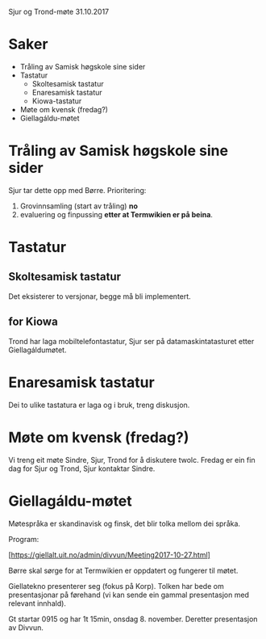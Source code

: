 Sjur og Trond-møte 31.10.2017

# Saker

* Tråling av Samisk høgskole sine sider
* Tastatur 
    - Skoltesamisk tastatur
    - Enaresamisk tastatur
    - Kiowa-tastatur
* Møte om kvensk (fredag?)
* Giellagáldu-møtet

#  Tråling av Samisk høgskole sine sider

Sjur tar dette opp med Børre. Prioritering:

1. Grovinnsamling (start av tråling) **no**
1. evaluering og finpussing **etter at Termwikien er på beina**.

#  Tastatur

##  Skoltesamisk tastatur

Det eksisterer to versjonar, begge må bli implementert.

##  for Kiowa
Trond har laga mobiltelefontastatur, Sjur ser på datamaskintatasturet
etter Giellagáldumøtet.

#  Enaresamisk tastatur

Dei to ulike tastatura er laga og i bruk, treng diskusjon.

#  Møte om kvensk (fredag?)

Vi treng eit møte Sindre, Sjur, Trond for å diskutere twolc.
Fredag er ein fin dag for Sjur og Trond, Sjur kontaktar Sindre.

#  Giellagáldu-møtet

Møtespråka er skandinavisk og finsk, det blir tolka mellom dei språka.

Program:

[https://giellalt.uit.no/admin/divvun/Meeting2017-10-27.html]

Børre skal sørge for at Termwikien er oppdatert og fungerer til møtet.

Giellatekno presenterer seg (fokus på Korp). 
Tolken har bede om presentasjonar på førehand (vi kan sende ein gammal 
presentasjon med relevant innhald).

Gt startar 0915 og har 1t 15min, onsdag 8. november. 
Deretter presentasjon av Divvun.

